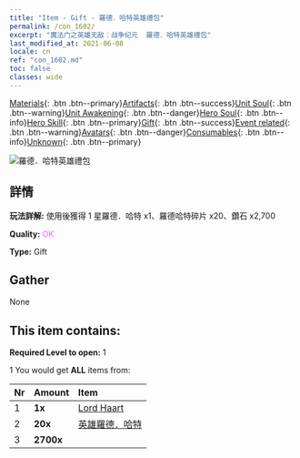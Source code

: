 ```yaml
---
title: "Item - Gift - 羅德．哈特英雄禮包"
permalink: /con_1602/
excerpt: "魔法门之英雄无敌：战争纪元  羅德．哈特英雄禮包"
last_modified_at: 2021-06-08
locale: cn
ref: "con_1602.md"
toc: false
classes: wide
---
```

 [Materials](/ItemsCN/){: .btn .btn--primary}[Artifacts](/ItemsCN/Artifacts/){: .btn .btn--success}[Unit Soul](/ItemsCN/UnitSoul/){: .btn .btn--warning}[Unit Awakening](/ItemsCN/UnitAwakening/){: .btn .btn--danger}[Hero Soul](/ItemsCN/HeroSoul/){: .btn .btn--info}[Hero Skill](/ItemsCN/HeroSkill/){: .btn .btn--primary}[Gift](/ItemsCN/Gift/){: .btn .btn--success}[Event related](/ItemsCN/Events/){: .btn .btn--warning}[Avatars](/ItemsCN/Avatars/){: .btn .btn--danger}[Consumables](/ItemsCN/Consumables/){: .btn .btn--info}[Unknown](/ItemsCN/Unknown/){: .btn .btn--primary}

 ![羅德．哈特英雄禮包](/images/t/i_907218.png)

## 詳情
 **玩法詳解:** 使用後獲得 1 星羅德．哈特 x1、羅德哈特碎片 x20、鑽石 x2,700

 **Quality:** <span style="color: #DA70D6">OK</span>

 **Type:** Gift

## Gather

  None

## This item contains:

 **Required Level to open:** 1

 1 You would get **ALL** items  from:

  | Nr | Amount |     Item    |
  |:---|:-------|:------------|
  | 1 |  **1x** | [Lord Haart](/heroes/羅德．哈特/) |  | 
  | 2 |  **20x** | [英雄羅德．哈特](/cn/Items/her_370/) |  | 
  | 3 |  **2700x** | <i class="fas fa-gem"/> |  | 
